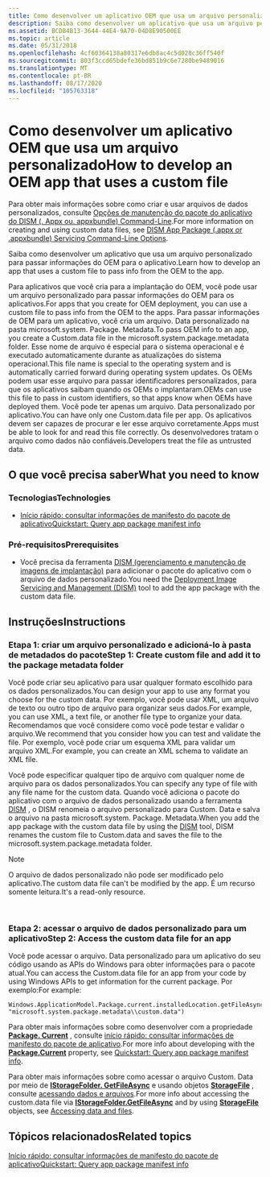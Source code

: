 ```yaml
---
title: Como desenvolver um aplicativo OEM que usa um arquivo personalizado
description: Saiba como desenvolver um aplicativo que usa um arquivo personalizado para passar informações do OEM para o aplicativo.
ms.assetid: BCDB4B13-3644-44E4-9A70-04D8E90500EE
ms.topic: article
ms.date: 05/31/2018
ms.openlocfilehash: 4cf60364138a80317e6db8ac4c5d028c36ff540f
ms.sourcegitcommit: 803f3ccd65bdefe36bd851b9c6e7280be9489016
ms.translationtype: MT
ms.contentlocale: pt-BR
ms.lasthandoff: 08/17/2020
ms.locfileid: "105763318"
---
```

# <a name="how-to-develop-an-oem-app-that-uses-a-custom-file"></a><span data-ttu-id="6ed17-103">Como desenvolver um aplicativo OEM que usa um arquivo personalizado</span><span class="sxs-lookup"><span data-stu-id="6ed17-103">How to develop an OEM app that uses a custom file</span></span>

<span data-ttu-id="6ed17-104">Para obter mais informações sobre como criar e usar arquivos de dados personalizados, consulte [Opções de manutenção do pacote do aplicativo do DISM (. Appx ou. appxbundle) Command-Line](/windows-hardware/manufacture/desktop/dism-app-package--appx-or-appxbundle--servicing-command-line-options).</span><span class="sxs-lookup"><span data-stu-id="6ed17-104">For more information on creating and using custom data files, see [DISM App Package (.appx or .appxbundle) Servicing Command-Line Options](/windows-hardware/manufacture/desktop/dism-app-package--appx-or-appxbundle--servicing-command-line-options).</span></span>

<span data-ttu-id="6ed17-105">Saiba como desenvolver um aplicativo que usa um arquivo personalizado para passar informações do OEM para o aplicativo.</span><span class="sxs-lookup"><span data-stu-id="6ed17-105">Learn how to develop an app that uses a custom file to pass info from the OEM to the app.</span></span>

<span data-ttu-id="6ed17-106">Para aplicativos que você cria para a implantação do OEM, você pode usar um arquivo personalizado para passar informações do OEM para os aplicativos.</span><span class="sxs-lookup"><span data-stu-id="6ed17-106">For apps that you create for OEM deployment, you can use a custom file to pass info from the OEM to the apps.</span></span> <span data-ttu-id="6ed17-107">Para passar informações de OEM para um aplicativo, você cria um arquivo. Data personalizado na pasta microsoft.system. Package. Metadata.</span><span class="sxs-lookup"><span data-stu-id="6ed17-107">To pass OEM info to an app, you create a Custom.data file in the microsoft.system.package.metadata folder.</span></span> <span data-ttu-id="6ed17-108">Esse nome de arquivo é especial para o sistema operacional e é executado automaticamente durante as atualizações do sistema operacional.</span><span class="sxs-lookup"><span data-stu-id="6ed17-108">This file name is special to the operating system and is automatically carried forward during operating system updates.</span></span> <span data-ttu-id="6ed17-109">Os OEMs podem usar esse arquivo para passar identificadores personalizados, para que os aplicativos saibam quando os OEMs o implantaram.</span><span class="sxs-lookup"><span data-stu-id="6ed17-109">OEMs can use this file to pass in custom identifiers, so that apps know when OEMs have deployed them.</span></span> <span data-ttu-id="6ed17-110">Você pode ter apenas um arquivo. Data personalizado por aplicativo.</span><span class="sxs-lookup"><span data-stu-id="6ed17-110">You can have only one Custom.data file per app.</span></span> <span data-ttu-id="6ed17-111">Os aplicativos devem ser capazes de procurar e ler esse arquivo corretamente.</span><span class="sxs-lookup"><span data-stu-id="6ed17-111">Apps must be able to look for and read this file correctly.</span></span> <span data-ttu-id="6ed17-112">Os desenvolvedores tratam o arquivo como dados não confiáveis.</span><span class="sxs-lookup"><span data-stu-id="6ed17-112">Developers treat the file as untrusted data.</span></span>

## <a name="what-you-need-to-know"></a><span data-ttu-id="6ed17-113">O que você precisa saber</span><span class="sxs-lookup"><span data-stu-id="6ed17-113">What you need to know</span></span>

### <a name="technologies"></a><span data-ttu-id="6ed17-114">Tecnologias</span><span class="sxs-lookup"><span data-stu-id="6ed17-114">Technologies</span></span>

-   [<span data-ttu-id="6ed17-115">Início rápido: consultar informações de manifesto do pacote de aplicativo</span><span class="sxs-lookup"><span data-stu-id="6ed17-115">Quickstart: Query app package manifest info</span></span>](how-to-query-package-identity-information.md)

### <a name="prerequisites"></a><span data-ttu-id="6ed17-116">Pré-requisitos</span><span class="sxs-lookup"><span data-stu-id="6ed17-116">Prerequisites</span></span>

-   <span data-ttu-id="6ed17-117">Você precisa da ferramenta [DISM (gerenciamento e manutenção de imagens de implantação)](/windows/desktop/Win7AppQual/dism-replaces-pkgmgr-peimg-and-intlconfg-tools) para adicionar o pacote do aplicativo com o arquivo de dados personalizado.</span><span class="sxs-lookup"><span data-stu-id="6ed17-117">You need the [Deployment Image Servicing and Management (DISM)](/windows/desktop/Win7AppQual/dism-replaces-pkgmgr-peimg-and-intlconfg-tools) tool to add the app package with the custom data file.</span></span>

## <a name="instructions"></a><span data-ttu-id="6ed17-118">Instruções</span><span class="sxs-lookup"><span data-stu-id="6ed17-118">Instructions</span></span>

### <a name="step-1-create-custom-file-and-add-it-to-the-package-metadata-folder"></a><span data-ttu-id="6ed17-119">Etapa 1: criar um arquivo personalizado e adicioná-lo à pasta de metadados do pacote</span><span class="sxs-lookup"><span data-stu-id="6ed17-119">Step 1: Create custom file and add it to the package metadata folder</span></span>

<span data-ttu-id="6ed17-120">Você pode criar seu aplicativo para usar qualquer formato escolhido para os dados personalizados.</span><span class="sxs-lookup"><span data-stu-id="6ed17-120">You can design your app to use any format you choose for the custom data.</span></span> <span data-ttu-id="6ed17-121">Por exemplo, você pode usar XML, um arquivo de texto ou outro tipo de arquivo para organizar seus dados.</span><span class="sxs-lookup"><span data-stu-id="6ed17-121">For example, you can use XML, a text file, or another file type to organize your data.</span></span> <span data-ttu-id="6ed17-122">Recomendamos que você considere como você pode testar e validar o arquivo.</span><span class="sxs-lookup"><span data-stu-id="6ed17-122">We recommend that you consider how you can test and validate the file.</span></span> <span data-ttu-id="6ed17-123">Por exemplo, você pode criar um esquema XML para validar um arquivo XML.</span><span class="sxs-lookup"><span data-stu-id="6ed17-123">For example, you can create an XML schema to validate an XML file.</span></span>

<span data-ttu-id="6ed17-124">Você pode especificar qualquer tipo de arquivo com qualquer nome de arquivo para os dados personalizados.</span><span class="sxs-lookup"><span data-stu-id="6ed17-124">You can specify any type of file with any file name for the custom data.</span></span> <span data-ttu-id="6ed17-125">Quando você adiciona o pacote do aplicativo com o arquivo de dados personalizado usando a ferramenta [DISM](/windows/desktop/Win7AppQual/dism-replaces-pkgmgr-peimg-and-intlconfg-tools) , o DISM renomeia o arquivo personalizado para Custom. Data e salva o arquivo na pasta microsoft.system. Package. Metadata.</span><span class="sxs-lookup"><span data-stu-id="6ed17-125">When you add the app package with the custom data file by using the [DISM](/windows/desktop/Win7AppQual/dism-replaces-pkgmgr-peimg-and-intlconfg-tools) tool, DISM renames the custom file to Custom.data and saves the file to the microsoft.system.package.metadata folder.</span></span>

> [!Note]  
> <span data-ttu-id="6ed17-126">O arquivo de dados personalizado não pode ser modificado pelo aplicativo.</span><span class="sxs-lookup"><span data-stu-id="6ed17-126">The custom data file can't be modified by the app.</span></span> <span data-ttu-id="6ed17-127">É um recurso somente leitura.</span><span class="sxs-lookup"><span data-stu-id="6ed17-127">It's a read-only resource.</span></span>

 

### <a name="step-2-access-the-custom-data-file-for-an-app"></a><span data-ttu-id="6ed17-128">Etapa 2: acessar o arquivo de dados personalizado para um aplicativo</span><span class="sxs-lookup"><span data-stu-id="6ed17-128">Step 2: Access the custom data file for an app</span></span>

<span data-ttu-id="6ed17-129">Você pode acessar o arquivo. Data personalizado para um aplicativo do seu código usando as APIs do Windows para obter informações para o pacote atual.</span><span class="sxs-lookup"><span data-stu-id="6ed17-129">You can access the Custom.data file for an app from your code by using Windows APIs to get information for the current package.</span></span> <span data-ttu-id="6ed17-130">Por exemplo:</span><span class="sxs-lookup"><span data-stu-id="6ed17-130">For example:</span></span>

``` syntax
Windows.ApplicationModel.Package.current.installedLocation.getFileAsync(
"microsoft.system.package.metadata\\custom.data")
```

<span data-ttu-id="6ed17-131">Para obter mais informações sobre como desenvolver com a propriedade [**Package. Current**](/uwp/api/windows.applicationmodel.package.current) , consulte [início rápido: consultar informações de manifesto do pacote de aplicativo](how-to-query-package-identity-information.md).</span><span class="sxs-lookup"><span data-stu-id="6ed17-131">For more info about developing with the [**Package.Current**](/uwp/api/windows.applicationmodel.package.current) property, see [Quickstart: Query app package manifest info](how-to-query-package-identity-information.md).</span></span>

<span data-ttu-id="6ed17-132">Para obter mais informações sobre como acessar o arquivo Custom. Data por meio de [**IStorageFolder. GetFileAsync**](/uwp/api/windows.storage.istoragefolder.getfileasync) e usando objetos [**StorageFile**](/uwp/api/Windows.Storage.StorageFile) , consulte [acessando dados e arquivos](/previous-versions/windows/apps/hh464959(v=win.10)).</span><span class="sxs-lookup"><span data-stu-id="6ed17-132">For more info about accessing the custom.data file via [**IStorageFolder.GetFileAsync**](/uwp/api/windows.storage.istoragefolder.getfileasync) and by using [**StorageFile**](/uwp/api/Windows.Storage.StorageFile) objects, see [Accessing data and files](/previous-versions/windows/apps/hh464959(v=win.10)).</span></span>

## <a name="related-topics"></a><span data-ttu-id="6ed17-133">Tópicos relacionados</span><span class="sxs-lookup"><span data-stu-id="6ed17-133">Related topics</span></span>

<dl> <dt>

[<span data-ttu-id="6ed17-134">Início rápido: consultar informações de manifesto do pacote de aplicativo</span><span class="sxs-lookup"><span data-stu-id="6ed17-134">Quickstart: Query app package manifest info</span></span>](how-to-query-package-identity-information.md)
</dt> </dl>

 

 
